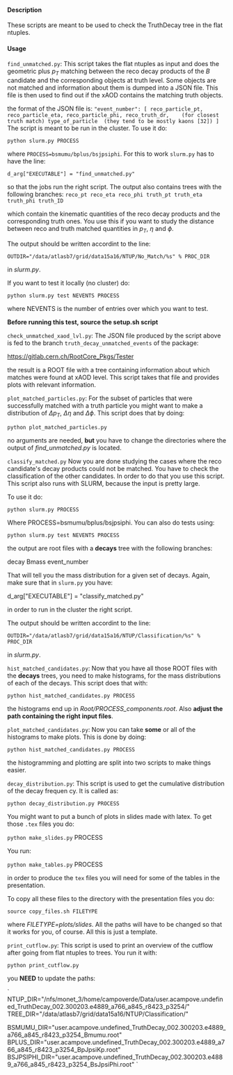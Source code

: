 #### Description

These scripts are meant to be used to check the TruthDecay tree in the flat ntuples.

#### Usage

`find_unmatched.py`: This script takes the flat ntuples as input and does the geometric 
plus $`p_{T}`$ matching between the reco decay products of the $`B`$ candidate and the corresponding objects at truth
level. Some objects are not matched and information about them is dumped into a JSON file. This
file is then used to find out if the xAOD contains the matching truth objects.

the format of the JSON file is:
`
"event_number": [
    reco_particle_pt,
    reco_particle_eta,
    reco_particle_phi,
    reco_truth_dr,    (for closest truth match)
    type_of_particle  (they tend to be mostly kaons [32])
]
`
The script is meant to be run in the cluster. To use it do:

`python slurm.py PROCESS`

where `PROCESS=bsmumu/bplus/bsjpsiphi`. For this to work `slurm.py` has to have the line:

`d_arg["EXECUTABLE"] = "find_unmatched.py"`

so that the jobs run the right script. The output also contains trees with the following branches:
`
reco_pt
reco_eta
reco_phi
truth_pt
truth_eta
truth_phi
truth_ID
`

which contain the kinematic quantities of the reco decay products and the corresponding truth ones. You use this if
you want to study the distance between reco and truth matched quantities in $`p_{T}`$, $`\eta`$ and $`\phi`$.

The output should be written accordint to the  line:

`OUTDIR="/data/atlasb7/grid/data15a16/NTUP/No_Match/%s" % PROC_DIR`

in *slurm.py*.

If you want to test it locally (no cluster) do:

`python slurm.py test NEVENTS PROCESS`

where NEVENTS is the number of entries over which you want to test.

**Before running this test, source the setup.sh script**

`check_unmatched_xaod_lvl.py`: The JSON file produced by the script above is fed to the branch
`truth_decay_unmatched_events` of the package:

https://gitlab.cern.ch/RootCore_Pkgs/Tester

the result is a ROOT file with a tree containing information about which matches were found at 
xAOD level. This script takes that file and provides plots with relevant information.

`plot_matched_particles.py`: For the subset of particles that were successfully matched with a
truth particle you might want to make a distribution of $`\Delta p_{T}`$, $`\Delta \eta`$ and
$`\Delta \phi`$. This script does that by doing:

`python plot_matched_particles.py`

no arguments are needed, **but** you have to change the directories where the output of 
*find_unmatched.py* is located.

`classify_matched.py` Now you are done studying the cases where the reco candidate's decay products
could not be matched. You have to check the classification of the other candidates. In order to do
that you use this script. This script also runs with SLURM, because the input is pretty large.

To use it do:

`python slurm.py PROCESS`

Where PROCESS=bsmumu/bplus/bsjpsiphi. You can also do tests using:

`python slurm.py test NEVENTS PROCESS`

the output are root files with a **decays** tree with the following branches:

decay
Bmass
event_number

That will tell you the mass distribution for a given set of decays. Again, make sure that in
`slurm.py` you have:

d_arg["EXECUTABLE"] = "classify_matched.py"

in order to run in the cluster the right script.

The output should be written accordint to the  line:

`OUTDIR="/data/atlasb7/grid/data15a16/NTUP/Classification/%s" % PROC_DIR`

in *slurm.py*.

`hist_matched_candidates.py`: Now that you have all those ROOT files with the **decays** trees,
you need to make histograms, for the mass distributions of each of the decays. This script does that
with:

`python hist_matched_candidates.py PROCESS`

the histograms end up in *Root/PROCESS_components.root*. 
Also **adjust the path containing the right input files**.

`plot_matched_candidates.py`: Now you can take **some** or all of the histograms to make plots. This
is done by doing:

`python hist_matched_candidates.py PROCESS`

the histogramming and plotting are split into two scripts to make things easier.

`decay_distribution.py`: This script is used to get the cumulative distribution of the decay frequen
cy. It is called as:

`python decay_distribution.py PROCESS`

You might want to put a bunch of plots in slides made with latex. To get those `.tex` files you do:

`python make_slides.py` PROCESS

You run:

`python make_tables.py` PROCESS

in order to produce the `tex` files you will need for some of the tables in the presentation.

To copy all these files to the directory with the presentation files you do:

`source copy_files.sh FILETYPE`

where *FILETYPE=plots/slides*. All the paths will have to be changed so that it works for you, of course.
All this is just a template.

`print_cutflow.py`: This script is used to print an overview of the cutflow after going from
flat ntuples to trees. You run it with:

`python print_cutflow.py`

you **NEED** to update the paths:

`
NTUP_DIR="/nfs/monet_3/home/campoverde/Data/user.acampove.undefined_TruthDecay_002.300203.e4889_a766_a845_r8423_p3254/"
TREE_DIR="/data/atlasb7/grid/data15a16/NTUP/Classification/"

BSMUMU_DIR="user.acampove.undefined_TruthDecay_002.300203.e4889_a766_a845_r8423_p3254_Bmumu.root"
BPLUS_DIR="user.acampove.undefined_TruthDecay_002.300203.e4889_a766_a845_r8423_p3254_BpJpsiKp.root"
BSJPSIPHI_DIR="user.acampove.undefined_TruthDecay_002.300203.e4889_a766_a845_r8423_p3254_BsJpsiPhi.root"
`

